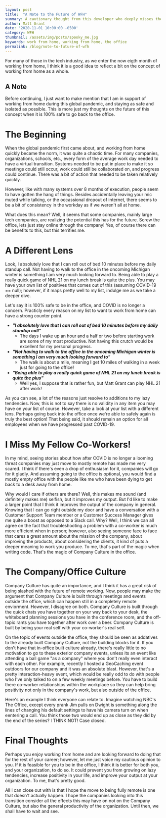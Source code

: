 ```yaml
---
layout: post
title:  "A Note to the Future of WFH"
summary: A cautionary thought from this developer who deeply misses the office.
author: Matt Grant
date: '2020-11-01 10:00:00 -0500'
category: WFH
thumbnail: /assets/img/posts/spooky_me.jpg
keywords: work from home, working from home, the office
permalink: /blog/note-to-future-of-wfh
---
```


For many of those in the tech industry, as we enter the now eigth month of working from home, I think it is a good idea to reflect a bit on the concept of working from home as a whole.

## A Note
Before continuing, I just want to make mention that I am in support of working from home during this global pandemic, and staying as safe and isolated as possible. This is more just my thoughts on the future of this concept when it is 100% safe to go back to the office.


# The Beginning
When the global pandemic first came about, and working from home quickly became the norm, it was quite a chaotic time. For many companies, organizations, schools, etc., every form of the average work day needed to have a virtual transition. Systems needed to be put in place to make it so meetings could still occur, work could still be collaborated on, and progress could continue. There was a bit of action that needed to be taken relatively quickly.

However, like with many systems over 8 months of execution, people seem to have gotten the hang of things. Besides accidentally leaving your mic muted while talking, or the occassional dropout of internet, there seems to be a bit of consistency in the workday as if we weren't all at home.

What does this mean? Well, it seems that some companies, mainly large tech companies, are realizing the potential this has for the future. Screw the office, lets just stay online through the company! Yes, of course there can be benefits to this, but this terrifies me.

# A Different Lens
Look, I absolutely love that I can roll out of bed 10 minutes before my daily standup call. Not having to walk to the office in the oncoming Michigan winter is something I am very much looking forward to. Being able to play a really quick game of NHL 21 on my lunch break is quite the plus. You may have your own list of positives that comes out of this (assuming COVID-19 == null); however, if it maps pretty well to my list, indulge me as we take a deeper dive.

Let's say it is 100% safe to be in the office, and COVID is no longer a concern. Practicly every reason on my list to want to work from home can have a strong counter point.
- ***"I absolutely love that I can roll out of bed 10 minutes before my daily standup call"***
  - The days I wake up an hour and a half or two before starting work are some of my most productive. Not having this crutch would be excellent for my personal progress.
- ***"Not having to walk to the office in the oncoming Michigan winter is something I am very much looking forward to"***
  - The walk is about a mile, meaning I get 10 miles of walking in a week just for going to the office!
- ***"Being able to play a really quick game of NHL 21 on my lunch break is quite the plus"***
  - Well yes, I suppose that is rather fun, but Matt Grant can play NHL 21 after work!

As you can see, a lot of the reasons just resolve to additions to my lazy tendencies. Now, this is not to say there is no validity in any item you may have on your list of course. However, take a look at your list with a different lens. Perhaps going back into the office once we're able to safely again is truly the best option! That being said, it should remain an option for all employees when we have progressed past COVID-19.

# I Miss My Fellow Co-Workers!
In my mind, seeing stories about how after COVID is no longer a looming threat companies may just move to mostly remote has made me very scared. I think if there's even a drop of enthusiasm for it, companies will go for it gladly. And assuming going to the office is optional, you would find a mostly empty office with the people like me who have been dying to get back to a desk away from home.

Why would I care if others are there? Well, this makes me sound (and definitely makes me) selfish, but it improves my output. But I'd like to make a larger point that I think it improves the output of the company in general. Knowing that I can go right outside my door and have a conversation with a Customer Support Team member or a Customer Success Manager gives me quite a boost as opposed to a Slack call. Why? Well, I think we can all agree on the fact that troubleshooting a problem with a co-worker is much more efficient when in person; however, also seeing someone face to face that cares a great amount about the mission of the company, about improving the products, about considering the clients, it kind of puts a deeper meaning to work you produce. To me, that's part of the magic when writing code. That's the magic of Company Culture in the office.

# The Company/Office Culture
Company Culture has quite an importance, and I think it has a great risk of being slashed with the future of remote working. Now, people may make the argument that Company Culture is built through meetings and events outside the office, which can happen still in a completely remote enviorment. However, I disagree on both. Company Culture is built through the quick chats you have together on your way back to your desk, the whiteboard planning sessions you have in the conference room, and the off-topic rants you have together after work over a beer. Company Culture is built by being your real self with your co-worker's real self.

On the topic of events outside the office, they should be seen as addatives to the already built Company Culture, not the building blocks for it. If you don't have that in-office built culture already, there's really little to no motivation to go to these exterior company events, unless its an event like attending a ball game "as a company" where you don't really even interact with each other. For example, recently I hosted a GeoCaching event outdoors for our company and it was an absolute blast. However, that's a pretty interaction-heavy event, which would be really odd to do with people who I've only talked to on a few weekly meetings before. You have to build there co-worker relationships within the workplace so they can help bring positivity not only in the company's work, but also outside of the office.

Here's an example I think everyone can relate to. Imagine watching NBC's The Office, except every prank Jim pulls on Dwight is something along the lines of changing his default settings to have his camera turn on when eentering a call. You think those two would end up as close as they did by the end of the series? I THINK NOT! Case closed.

# Final Thoughts
Perhaps you enjoy working from home and are looking forward to doing that for the rest of your career; however, let me just voice my cautious opinion to you. If it is feasible for you to be in the office, I think it is better for both you, and your organization, to do so. It could prevent you from growing on lazy tendencies, increase positivity in your life, and improve your output at your organization. To me, that's pretty good.

All I can close out with is that I hope the move to being fully remote is one that doesn't actually happen. I hope the companies looking into this transition consider all the effects this may have on not on the Company Culture, but also the general productivity of the organization. Until then, we shall have to wait and see.